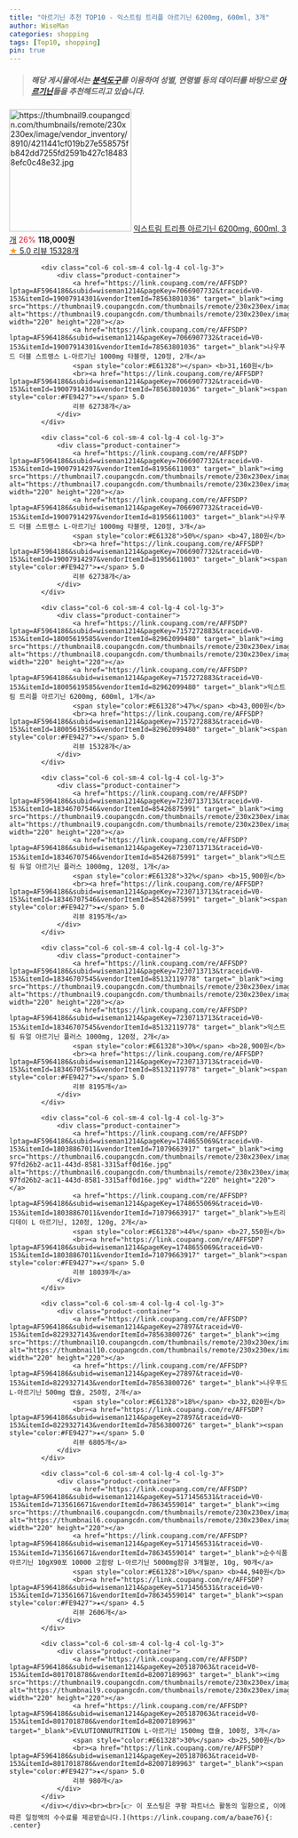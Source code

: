 ```yaml
---
title: "아르기닌 추천 TOP10 - 익스트림 트리플 아르기닌 6200mg, 600ml, 3개"
author: WiseMan
categories: shopping
tags: [Top10, shopping]
pin: true
---
```


> ##### 해당 게시물에서는 [**분석도구**](https://itemscout.io/)를 이용하여 **성별**, **연령별** 등의 데이터를 바탕으로 [**아르기닌**](https://link.coupang.com/a/baae76)들을 추천해드리고 있습니다.
<div class="container"><div class="row">
            <div class="col-6 col-sm-4 col-lg-4 col-lg-3">
                <div class="product-container">
                    <a href="https://link.coupang.com/re/AFFSDP?lptag=AF5964186&subid=wiseman1214&pageKey=7157272883&traceid=V0-153&itemId=18737565932&vendorItemId=85803952219" target="_blank"><img src="https://thumbnail9.coupangcdn.com/thumbnails/remote/230x230ex/image/vendor_inventory/8910/4211441cf019b27e558575fb842dd7255fd2591b427c184838efc0c48e32.jpg" alt="https://thumbnail9.coupangcdn.com/thumbnails/remote/230x230ex/image/vendor_inventory/8910/4211441cf019b27e558575fb842dd7255fd2591b427c184838efc0c48e32.jpg" width="220" height="220"></a>
                    <a href="https://link.coupang.com/re/AFFSDP?lptag=AF5964186&subid=wiseman1214&pageKey=7157272883&traceid=V0-153&itemId=18737565932&vendorItemId=85803952219" target="_blank">익스트림 트리플 아르기닌 6200mg, 600ml, 3개</a>
                    <span style="color:#E61328">26%</span> <b>118,000원</b>
                    <br><a href="https://link.coupang.com/re/AFFSDP?lptag=AF5964186&subid=wiseman1214&pageKey=7157272883&traceid=V0-153&itemId=18737565932&vendorItemId=85803952219" target="_blank"><span style="color:#FE9427">★</span> 5.0
                    리뷰 15328개</a>
                </div>
            </div>
            
            <div class="col-6 col-sm-4 col-lg-4 col-lg-3">
                <div class="product-container">
                    <a href="https://link.coupang.com/re/AFFSDP?lptag=AF5964186&subid=wiseman1214&pageKey=7066907732&traceid=V0-153&itemId=19007914301&vendorItemId=78563801036" target="_blank"><img src="https://thumbnail9.coupangcdn.com/thumbnails/remote/230x230ex/image/vendor_inventory/4045/de9a63c705a64cafba40d422698072153a790abd3a6c00e966dfebd35e4b.jpg" alt="https://thumbnail9.coupangcdn.com/thumbnails/remote/230x230ex/image/vendor_inventory/4045/de9a63c705a64cafba40d422698072153a790abd3a6c00e966dfebd35e4b.jpg" width="220" height="220"></a>
                    <a href="https://link.coupang.com/re/AFFSDP?lptag=AF5964186&subid=wiseman1214&pageKey=7066907732&traceid=V0-153&itemId=19007914301&vendorItemId=78563801036" target="_blank">나우푸드 더블 스트랭스 L-아르기닌 1000mg 타블렛, 120정, 2개</a>
                    <span style="color:#E61328"></span> <b>31,160원</b>
                    <br><a href="https://link.coupang.com/re/AFFSDP?lptag=AF5964186&subid=wiseman1214&pageKey=7066907732&traceid=V0-153&itemId=19007914301&vendorItemId=78563801036" target="_blank"><span style="color:#FE9427">★</span> 5.0
                    리뷰 62738개</a>
                </div>
            </div>
            
            <div class="col-6 col-sm-4 col-lg-4 col-lg-3">
                <div class="product-container">
                    <a href="https://link.coupang.com/re/AFFSDP?lptag=AF5964186&subid=wiseman1214&pageKey=7066907732&traceid=V0-153&itemId=19007914297&vendorItemId=81956611003" target="_blank"><img src="https://thumbnail7.coupangcdn.com/thumbnails/remote/230x230ex/image/vendor_inventory/b6fa/494d77b633d97b62cea5f1c2f1d7d5db4f41f71171df0dc2894bcc97d63c.jpg" alt="https://thumbnail7.coupangcdn.com/thumbnails/remote/230x230ex/image/vendor_inventory/b6fa/494d77b633d97b62cea5f1c2f1d7d5db4f41f71171df0dc2894bcc97d63c.jpg" width="220" height="220"></a>
                    <a href="https://link.coupang.com/re/AFFSDP?lptag=AF5964186&subid=wiseman1214&pageKey=7066907732&traceid=V0-153&itemId=19007914297&vendorItemId=81956611003" target="_blank">나우푸드 더블 스트랭스 L-아르기닌 1000mg 타블렛, 120정, 3개</a>
                    <span style="color:#E61328">50%</span> <b>47,180원</b>
                    <br><a href="https://link.coupang.com/re/AFFSDP?lptag=AF5964186&subid=wiseman1214&pageKey=7066907732&traceid=V0-153&itemId=19007914297&vendorItemId=81956611003" target="_blank"><span style="color:#FE9427">★</span> 5.0
                    리뷰 62738개</a>
                </div>
            </div>
            
            <div class="col-6 col-sm-4 col-lg-4 col-lg-3">
                <div class="product-container">
                    <a href="https://link.coupang.com/re/AFFSDP?lptag=AF5964186&subid=wiseman1214&pageKey=7157272883&traceid=V0-153&itemId=18005619585&vendorItemId=82962099480" target="_blank"><img src="https://thumbnail8.coupangcdn.com/thumbnails/remote/230x230ex/image/vendor_inventory/c347/438a259d52493d3fa43d11978181bbec07446ef42cf82b5f6b10aecb9fd5.jpg" alt="https://thumbnail8.coupangcdn.com/thumbnails/remote/230x230ex/image/vendor_inventory/c347/438a259d52493d3fa43d11978181bbec07446ef42cf82b5f6b10aecb9fd5.jpg" width="220" height="220"></a>
                    <a href="https://link.coupang.com/re/AFFSDP?lptag=AF5964186&subid=wiseman1214&pageKey=7157272883&traceid=V0-153&itemId=18005619585&vendorItemId=82962099480" target="_blank">익스트림 트리플 아르기닌 6200mg, 600ml, 1개</a>
                    <span style="color:#E61328">47%</span> <b>43,000원</b>
                    <br><a href="https://link.coupang.com/re/AFFSDP?lptag=AF5964186&subid=wiseman1214&pageKey=7157272883&traceid=V0-153&itemId=18005619585&vendorItemId=82962099480" target="_blank"><span style="color:#FE9427">★</span> 5.0
                    리뷰 15328개</a>
                </div>
            </div>
            
            <div class="col-6 col-sm-4 col-lg-4 col-lg-3">
                <div class="product-container">
                    <a href="https://link.coupang.com/re/AFFSDP?lptag=AF5964186&subid=wiseman1214&pageKey=7230713713&traceid=V0-153&itemId=18346707546&vendorItemId=85426875991" target="_blank"><img src="https://thumbnail9.coupangcdn.com/thumbnails/remote/230x230ex/image/vendor_inventory/ded8/78059c84fe7c8c15e5ae35d6957400744669d53fdc32b8e2998050c57998.jpg" alt="https://thumbnail9.coupangcdn.com/thumbnails/remote/230x230ex/image/vendor_inventory/ded8/78059c84fe7c8c15e5ae35d6957400744669d53fdc32b8e2998050c57998.jpg" width="220" height="220"></a>
                    <a href="https://link.coupang.com/re/AFFSDP?lptag=AF5964186&subid=wiseman1214&pageKey=7230713713&traceid=V0-153&itemId=18346707546&vendorItemId=85426875991" target="_blank">익스트림 듀얼 아르기닌 플러스 1000mg, 120정, 1개</a>
                    <span style="color:#E61328">32%</span> <b>15,900원</b>
                    <br><a href="https://link.coupang.com/re/AFFSDP?lptag=AF5964186&subid=wiseman1214&pageKey=7230713713&traceid=V0-153&itemId=18346707546&vendorItemId=85426875991" target="_blank"><span style="color:#FE9427">★</span> 5.0
                    리뷰 8195개</a>
                </div>
            </div>
            
            <div class="col-6 col-sm-4 col-lg-4 col-lg-3">
                <div class="product-container">
                    <a href="https://link.coupang.com/re/AFFSDP?lptag=AF5964186&subid=wiseman1214&pageKey=7230713713&traceid=V0-153&itemId=18346707545&vendorItemId=85132119778" target="_blank"><img src="https://thumbnail9.coupangcdn.com/thumbnails/remote/230x230ex/image/vendor_inventory/6d63/e74cb75d5ee6235fba0a04bb456b2c02862d243aba3c76d33a8cc00095fb.jpg" alt="https://thumbnail9.coupangcdn.com/thumbnails/remote/230x230ex/image/vendor_inventory/6d63/e74cb75d5ee6235fba0a04bb456b2c02862d243aba3c76d33a8cc00095fb.jpg" width="220" height="220"></a>
                    <a href="https://link.coupang.com/re/AFFSDP?lptag=AF5964186&subid=wiseman1214&pageKey=7230713713&traceid=V0-153&itemId=18346707545&vendorItemId=85132119778" target="_blank">익스트림 듀얼 아르기닌 플러스 1000mg, 120정, 2개</a>
                    <span style="color:#E61328">30%</span> <b>28,900원</b>
                    <br><a href="https://link.coupang.com/re/AFFSDP?lptag=AF5964186&subid=wiseman1214&pageKey=7230713713&traceid=V0-153&itemId=18346707545&vendorItemId=85132119778" target="_blank"><span style="color:#FE9427">★</span> 5.0
                    리뷰 8195개</a>
                </div>
            </div>
            
            <div class="col-6 col-sm-4 col-lg-4 col-lg-3">
                <div class="product-container">
                    <a href="https://link.coupang.com/re/AFFSDP?lptag=AF5964186&subid=wiseman1214&pageKey=1748655069&traceid=V0-153&itemId=18038867011&vendorItemId=71079663917" target="_blank"><img src="https://thumbnail6.coupangcdn.com/thumbnails/remote/230x230ex/image/retail/images/1297241815881115-97fd26b2-ac11-443d-8581-3315aff0d16e.jpg" alt="https://thumbnail6.coupangcdn.com/thumbnails/remote/230x230ex/image/retail/images/1297241815881115-97fd26b2-ac11-443d-8581-3315aff0d16e.jpg" width="220" height="220"></a>
                    <a href="https://link.coupang.com/re/AFFSDP?lptag=AF5964186&subid=wiseman1214&pageKey=1748655069&traceid=V0-153&itemId=18038867011&vendorItemId=71079663917" target="_blank">뉴트리디데이 L 아르기닌, 120정, 120g, 2개</a>
                    <span style="color:#E61328">44%</span> <b>27,550원</b>
                    <br><a href="https://link.coupang.com/re/AFFSDP?lptag=AF5964186&subid=wiseman1214&pageKey=1748655069&traceid=V0-153&itemId=18038867011&vendorItemId=71079663917" target="_blank"><span style="color:#FE9427">★</span> 5.0
                    리뷰 18039개</a>
                </div>
            </div>
            
            <div class="col-6 col-sm-4 col-lg-4 col-lg-3">
                <div class="product-container">
                    <a href="https://link.coupang.com/re/AFFSDP?lptag=AF5964186&subid=wiseman1214&pageKey=27897&traceid=V0-153&itemId=8229327143&vendorItemId=78563800726" target="_blank"><img src="https://thumbnail10.coupangcdn.com/thumbnails/remote/230x230ex/image/vendor_inventory/41c4/35ff30f2c9dba768441f9a19cbefa3b7fded5542b59cab461fb8a060ac10.jpg" alt="https://thumbnail10.coupangcdn.com/thumbnails/remote/230x230ex/image/vendor_inventory/41c4/35ff30f2c9dba768441f9a19cbefa3b7fded5542b59cab461fb8a060ac10.jpg" width="220" height="220"></a>
                    <a href="https://link.coupang.com/re/AFFSDP?lptag=AF5964186&subid=wiseman1214&pageKey=27897&traceid=V0-153&itemId=8229327143&vendorItemId=78563800726" target="_blank">나우푸드 L-아르기닌 500mg 캡슐, 250정, 2개</a>
                    <span style="color:#E61328">18%</span> <b>32,020원</b>
                    <br><a href="https://link.coupang.com/re/AFFSDP?lptag=AF5964186&subid=wiseman1214&pageKey=27897&traceid=V0-153&itemId=8229327143&vendorItemId=78563800726" target="_blank"><span style="color:#FE9427">★</span> 5.0
                    리뷰 6805개</a>
                </div>
            </div>
            
            <div class="col-6 col-sm-4 col-lg-4 col-lg-3">
                <div class="product-container">
                    <a href="https://link.coupang.com/re/AFFSDP?lptag=AF5964186&subid=wiseman1214&pageKey=5171456531&traceid=V0-153&itemId=7135616671&vendorItemId=78634559014" target="_blank"><img src="https://thumbnail6.coupangcdn.com/thumbnails/remote/230x230ex/image/vendor_inventory/0258/adfddbc4007279681c0adda4805c9998bae6cc87221986ad5e138011e8ee.jpg" alt="https://thumbnail6.coupangcdn.com/thumbnails/remote/230x230ex/image/vendor_inventory/0258/adfddbc4007279681c0adda4805c9998bae6cc87221986ad5e138011e8ee.jpg" width="220" height="220"></a>
                    <a href="https://link.coupang.com/re/AFFSDP?lptag=AF5964186&subid=wiseman1214&pageKey=5171456531&traceid=V0-153&itemId=7135616671&vendorItemId=78634559014" target="_blank">순수식품 아르기닌 10gX90포 10000 고함량 L-아르기닌 5000mg함유 3개월분, 10g, 90개</a>
                    <span style="color:#E61328">10%</span> <b>44,940원</b>
                    <br><a href="https://link.coupang.com/re/AFFSDP?lptag=AF5964186&subid=wiseman1214&pageKey=5171456531&traceid=V0-153&itemId=7135616671&vendorItemId=78634559014" target="_blank"><span style="color:#FE9427">★</span> 4.5
                    리뷰 2606개</a>
                </div>
            </div>
            
            <div class="col-6 col-sm-4 col-lg-4 col-lg-3">
                <div class="product-container">
                    <a href="https://link.coupang.com/re/AFFSDP?lptag=AF5964186&subid=wiseman1214&pageKey=205187063&traceid=V0-153&itemId=8017018786&vendorItemId=82007189963" target="_blank"><img src="https://thumbnail9.coupangcdn.com/thumbnails/remote/230x230ex/image/vendor_inventory/f810/2b6962a9c1982463973c9679361ddf99efa4045643b056dc5f977e48c1ee.jpg" alt="https://thumbnail9.coupangcdn.com/thumbnails/remote/230x230ex/image/vendor_inventory/f810/2b6962a9c1982463973c9679361ddf99efa4045643b056dc5f977e48c1ee.jpg" width="220" height="220"></a>
                    <a href="https://link.coupang.com/re/AFFSDP?lptag=AF5964186&subid=wiseman1214&pageKey=205187063&traceid=V0-153&itemId=8017018786&vendorItemId=82007189963" target="_blank">EVLUTIONNUTRITION L-아르기닌 1500mg 캡슐, 100정, 3개</a>
                    <span style="color:#E61328">30%</span> <b>25,500원</b>
                    <br><a href="https://link.coupang.com/re/AFFSDP?lptag=AF5964186&subid=wiseman1214&pageKey=205187063&traceid=V0-153&itemId=8017018786&vendorItemId=82007189963" target="_blank"><span style="color:#FE9427">★</span> 5.0
                    리뷰 980개</a>
                </div>
            </div>
            </div></div><br><br>[👉 이 포스팅은 쿠팡 파트너스 활동의 일환으로, 이에 따른 일정액의 수수료를 제공받습니다.](https://link.coupang.com/a/baae76){: .center}